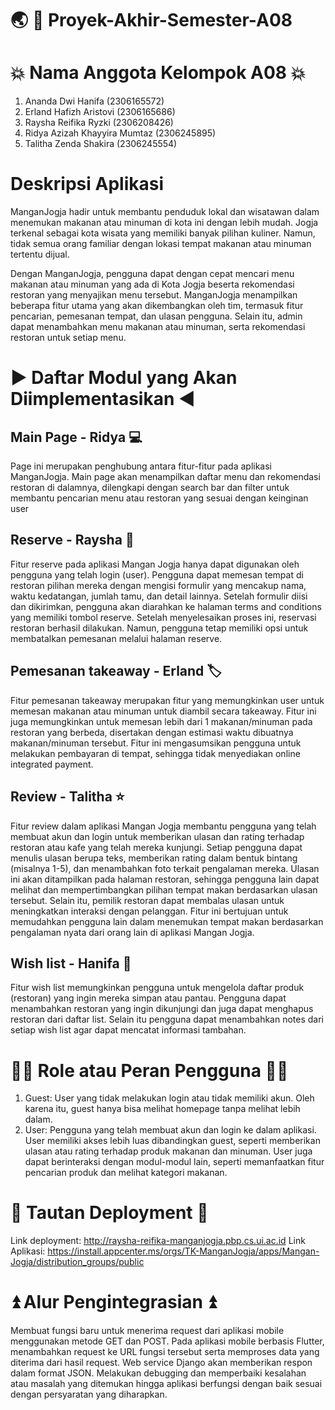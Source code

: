 # :earth_asia: :shopping_cart: Proyek-Akhir-Semester-A08

# :boom: Nama Anggota Kelompok A08 :boom:
1. Ananda Dwi Hanifa (2306165572)
2. Erland Hafizh Aristovi (2306165686) 
3. Raysha Reifika Ryzki (2306208426)
4. Ridya Azizah Khayyira Mumtaz (2306245895)
5. Talitha Zenda Shakira (2306245554)

# Deskripsi Aplikasi
ManganJogja hadir untuk membantu penduduk lokal dan wisatawan dalam menemukan makanan atau minuman di kota ini dengan lebih mudah. Jogja terkenal sebagai kota wisata yang memiliki banyak pilihan kuliner. Namun, tidak semua orang familiar dengan lokasi tempat makanan atau minuman tertentu dijual.

Dengan ManganJogja, pengguna dapat dengan cepat mencari menu makanan atau minuman yang ada di Kota Jogja beserta rekomendasi restoran yang menyajikan menu tersebut. ManganJogja menampilkan beberapa fitur utama yang akan dikembangkan oleh tim, termasuk fitur pencarian, pemesanan tempat, dan ulasan pengguna. Selain itu, admin dapat menambahkan menu makanan atau minuman, serta rekomendasi restoran untuk setiap menu.

# :arrow_forward: Daftar Modul yang Akan Diimplementasikan :arrow_backward:
## **Main Page - Ridya** :computer:
Page ini merupakan penghubung antara fitur-fitur pada aplikasi ManganJogja. Main page akan menampilkan daftar menu dan rekomendasi restoran di dalamnya, dilengkapi dengan search bar dan filter untuk membantu pencarian menu atau restoran yang sesuai dengan keinginan user

## **Reserve - Raysha** :book:
Fitur reserve pada aplikasi Mangan Jogja hanya dapat digunakan oleh pengguna yang telah login (user). Pengguna dapat memesan tempat di restoran pilihan mereka dengan mengisi formulir yang mencakup nama, waktu kedatangan, jumlah tamu, dan detail lainnya. Setelah formulir diisi dan dikirimkan, pengguna akan diarahkan ke halaman terms and conditions yang memiliki tombol reserve. Setelah menyelesaikan proses ini, reservasi restoran berhasil dilakukan. Namun, pengguna tetap memiliki opsi untuk membatalkan pemesanan melalui halaman reserve.

## **Pemesanan takeaway - Erland** :label:
Fitur pemesanan takeaway merupakan fitur yang memungkinkan user untuk memesan makanan atau minuman untuk diambil secara takeaway. Fitur ini juga memungkinkan untuk memesan lebih dari 1 makanan/minuman pada restoran yang berbeda, disertakan dengan estimasi waktu dibuatnya makanan/minuman tersebut. Fitur ini mengasumsikan pengguna untuk melakukan pembayaran di tempat, sehingga tidak menyediakan online integrated payment.

## **Review - Talitha** :star:
Fitur review dalam aplikasi Mangan Jogja membantu pengguna yang telah membuat akun dan login untuk memberikan ulasan dan rating terhadap restoran atau kafe yang telah mereka kunjungi. Setiap pengguna dapat menulis ulasan berupa teks, memberikan rating dalam bentuk bintang (misalnya 1-5), dan menambahkan foto terkait pengalaman mereka. Ulasan ini akan ditampilkan pada halaman restoran, sehingga pengguna lain dapat melihat dan mempertimbangkan pilihan tempat makan berdasarkan ulasan tersebut. Selain itu, pemilik restoran dapat membalas ulasan untuk meningkatkan interaksi dengan pelanggan. Fitur ini bertujuan untuk memudahkan pengguna lain dalam menemukan tempat makan berdasarkan pengalaman nyata dari orang lain di aplikasi Mangan Jogja.

## **Wish list - Hanifa** :bookmark_tabs:
Fitur wish list memungkinkan pengguna untuk mengelola daftar produk (restoran) yang ingin mereka simpan atau pantau. Pengguna dapat menambahkan restoran yang ingin dikunjungi dan juga dapat menghapus restoran dari daftar list. Selain itu pengguna dapat menambahkan notes dari setiap wish list agar dapat mencatat informasi tambahan.

# :technologist: Role atau Peran Pengguna :ok_man:
1. Guest: User yang tidak melakukan login atau tidak memiliki akun. Oleh karena itu, guest hanya bisa melihat homepage tanpa melihat lebih dalam.
2. User: Pengguna yang telah membuat akun dan login ke dalam aplikasi. User memiliki akses lebih luas dibandingkan guest, seperti memberikan ulasan atau rating terhadap produk makanan dan minuman. User juga dapat berinteraksi dengan modul-modul lain, seperti memanfaatkan fitur pencarian produk dan melihat kategori makanan.

# :link: Tautan Deployment :link:
Link deployment: http://raysha-reifika-manganjogja.pbp.cs.ui.ac.id
Link Aplikasi: https://install.appcenter.ms/orgs/TK-ManganJogja/apps/Mangan-Jogja/distribution_groups/public

# ⏫ **Alur Pengintegrasian** ⏫

Membuat fungsi baru untuk menerima request dari aplikasi mobile menggunakan metode GET dan POST. Pada aplikasi mobile berbasis Flutter, menambahkan request ke URL fungsi tersebut serta memproses data yang diterima dari hasil request. Web service Django akan memberikan respon dalam format JSON. Melakukan debugging dan memperbaiki kesalahan atau masalah yang ditemukan hingga aplikasi berfungsi dengan baik sesuai dengan persyaratan yang diharapkan.